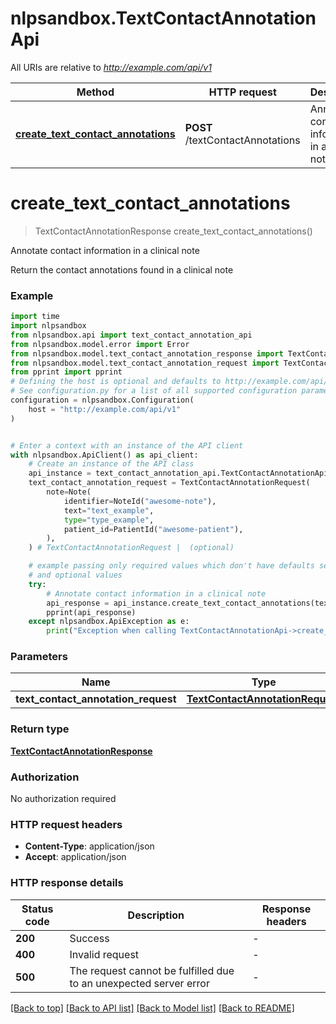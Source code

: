# nlpsandbox.TextContactAnnotationApi

All URIs are relative to *http://example.com/api/v1*

Method | HTTP request | Description
------------- | ------------- | -------------
[**create_text_contact_annotations**](TextContactAnnotationApi.md#create_text_contact_annotations) | **POST** /textContactAnnotations | Annotate contact information in a clinical note


# **create_text_contact_annotations**
> TextContactAnnotationResponse create_text_contact_annotations()

Annotate contact information in a clinical note

Return the contact annotations found in a clinical note

### Example

```python
import time
import nlpsandbox
from nlpsandbox.api import text_contact_annotation_api
from nlpsandbox.model.error import Error
from nlpsandbox.model.text_contact_annotation_response import TextContactAnnotationResponse
from nlpsandbox.model.text_contact_annotation_request import TextContactAnnotationRequest
from pprint import pprint
# Defining the host is optional and defaults to http://example.com/api/v1
# See configuration.py for a list of all supported configuration parameters.
configuration = nlpsandbox.Configuration(
    host = "http://example.com/api/v1"
)


# Enter a context with an instance of the API client
with nlpsandbox.ApiClient() as api_client:
    # Create an instance of the API class
    api_instance = text_contact_annotation_api.TextContactAnnotationApi(api_client)
    text_contact_annotation_request = TextContactAnnotationRequest(
        note=Note(
            identifier=NoteId("awesome-note"),
            text="text_example",
            type="type_example",
            patient_id=PatientId("awesome-patient"),
        ),
    ) # TextContactAnnotationRequest |  (optional)

    # example passing only required values which don't have defaults set
    # and optional values
    try:
        # Annotate contact information in a clinical note
        api_response = api_instance.create_text_contact_annotations(text_contact_annotation_request=text_contact_annotation_request)
        pprint(api_response)
    except nlpsandbox.ApiException as e:
        print("Exception when calling TextContactAnnotationApi->create_text_contact_annotations: %s\n" % e)
```

### Parameters

Name | Type | Description  | Notes
------------- | ------------- | ------------- | -------------
 **text_contact_annotation_request** | [**TextContactAnnotationRequest**](TextContactAnnotationRequest.md)|  | [optional]

### Return type

[**TextContactAnnotationResponse**](TextContactAnnotationResponse.md)

### Authorization

No authorization required

### HTTP request headers

 - **Content-Type**: application/json
 - **Accept**: application/json

### HTTP response details
| Status code | Description | Response headers |
|-------------|-------------|------------------|
**200** | Success |  -  |
**400** | Invalid request |  -  |
**500** | The request cannot be fulfilled due to an unexpected server error |  -  |

[[Back to top]](#) [[Back to API list]](../README.md#documentation-for-api-endpoints) [[Back to Model list]](../README.md#documentation-for-models) [[Back to README]](../README.md)

